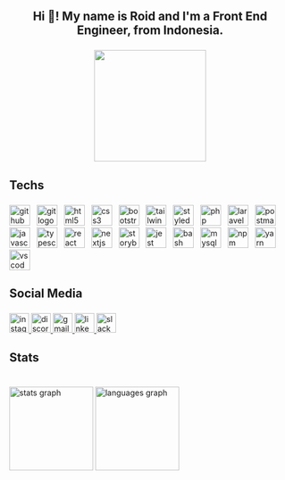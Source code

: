 <h2 align="center">Hi 👋! My name is Roid and I'm a Front End Engineer, from Indonesia.</h2>

###

<div align="center">
  <img height="200" src="https://media1.tenor.com/m/XD4YSaRa3REAAAAC/arknights-texas.gif"  />
</div>

###

<h3 align="center"></h3>

###

<h2 align="left">Techs</h2>

###

<div align="left">
  <img src="https://skillicons.dev/icons?i=github" height="37" alt="github logo"  />
  <img width="4" />
  <img src="https://skillicons.dev/icons?i=git" height="37" alt="git logo"  />
  <img width="4" />
  <img src="https://skillicons.dev/icons?i=html" height="37" alt="html5 logo"  />
  <img width="4" />
  <img src="https://skillicons.dev/icons?i=css" height="37" alt="css3 logo"  />
  <img width="4" />
  <img src="https://skillicons.dev/icons?i=bootstrap" height="37" alt="bootstrap logo"  />
  <img width="4" />
  <img src="https://skillicons.dev/icons?i=tailwind" height="37" alt="tailwindcss logo"  />
  <img width="4" />
  <img src="https://skillicons.dev/icons?i=styledcomponents" height="37" alt="styledcomponents logo"  />
  <img width="4" />
  <img src="https://skillicons.dev/icons?i=php" height="37" alt="php logo"  />
  <img width="4" />
  <img src="https://skillicons.dev/icons?i=laravel" height="37" alt="laravel logo"  />
  <img width="4" />
  <img src="https://skillicons.dev/icons?i=postman" height="37" alt="postman logo"  />
  <img width="4" />
  <img src="https://skillicons.dev/icons?i=js" height="37" alt="javascript logo"  />
  <img width="4" />
  <img src="https://skillicons.dev/icons?i=ts" height="37" alt="typescript logo"  />
  <img width="4" />
  <img src="https://skillicons.dev/icons?i=react" height="37" alt="react logo"  />
  <img width="4" />
  <img src="https://skillicons.dev/icons?i=nextjs" height="37" alt="nextjs logo"  />
  <img width="4" />
  <img src="https://cdn.jsdelivr.net/gh/devicons/devicon/icons/storybook/storybook-original.svg" height="37" alt="storybook logo"  />
  <img width="4" />
  <img src="https://skillicons.dev/icons?i=jest" height="37" alt="jest logo"  />
  <img width="4" />
  <img src="https://skillicons.dev/icons?i=bash" height="37" alt="bash logo"  />
  <img width="4" />
  <img src="https://skillicons.dev/icons?i=mysql" height="37" alt="mysql logo"  />
  <img width="4" />
  <img src="https://cdn.jsdelivr.net/gh/devicons/devicon/icons/npm/npm-original-wordmark.svg" height="37" alt="npm logo"  />
  <img width="4" />
  <img src="https://cdn.jsdelivr.net/gh/devicons/devicon/icons/yarn/yarn-original.svg" height="37" alt="yarn logo"  />
  <img width="4" />
  <img src="https://skillicons.dev/icons?i=vscode" height="37" alt="vscode logo"  />
</div>

###

<h2 align="left">Social Media</h2>

###

<div align="left">
  <a href="https://www.instagram.com/roid_rob/" target="_blank">
    <img src="https://img.shields.io/static/v1?message=Instagram&logo=instagram&label=&color=E4405F&logoColor=white&labelColor=&style=for-the-badge" height="35" alt="instagram logo"  />
  </a>
  <a href="discord.com/robr0024" target="_blank">
    <img src="https://img.shields.io/static/v1?message=Discord&logo=discord&label=&color=7289DA&logoColor=white&labelColor=&style=for-the-badge" height="35" alt="discord logo"  />
  </a>
  <a href="https://mail.google.com/mail/u/0/#inbox" target="_blank">
    <img src="https://img.shields.io/static/v1?message=Gmail&logo=gmail&label=&color=D14836&logoColor=white&labelColor=&style=for-the-badge" height="35" alt="gmail logo"  />
  </a>
  <a href="https://www.linkedin.com/in/roid-robih-bb433625a/" target="_blank">
    <img src="https://img.shields.io/static/v1?message=LinkedIn&logo=linkedin&label=&color=0077B5&logoColor=white&labelColor=&style=for-the-badge" height="35" alt="linkedin logo"  />
  </a>
  <img src="https://img.shields.io/static/v1?message=Slack&logo=slack&label=&color=4A154B&logoColor=white&labelColor=&style=for-the-badge" height="35" alt="slack logo"  />
</div>

###

<h2 align="left">Stats</h2>

###

<br clear="both">

<div align="left">
  <img src="https://github-readme-stats.vercel.app/api?username=Roid-obi&hide_title=false&hide_rank=false&show_icons=true&include_all_commits=true&count_private=true&disable_animations=false&theme=dracula&locale=en&hide_border=false&order=1" height="150" alt="stats graph"  />
  <img src="https://github-readme-stats.vercel.app/api/top-langs?username=Roid-obi&locale=en&hide_title=false&layout=compact&card_width=320&langs_count=5&theme=dracula&hide_border=false&order=2" height="150" alt="languages graph"  />
</div>

###
